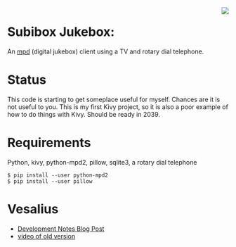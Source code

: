 <img align='right' src='https://github.com/equant/jukebox/raw/master/assets/readme/Television-Telephone-vintage-header.jpg'>

# Subibox Jukebox: 

An [mpd](https://github.com/MusicPlayerDaemon/MPD) (digital jukebox) client using a TV and rotary dial telephone.

# Status

This code is starting to get someplace useful for myself.  Chances are it is
not useful to you.  This is my first Kivy project, so it is also a poor example
of how to do things with Kivy.  Should be ready in 2039.

# Requirements

Python, kivy, python-mpd2, pillow, sqlite3, a rotary dial telephone

````
$ pip install --user python-mpd2
$ pip install --user pillow
````

# Vesalius

*  [Development Notes Blog Post](https://tucsontelegraph.blogspot.com/2017/07/subibox-raspberry-pi-kivy-kivypie-mpd.html)
*  [video of old version](https://youtu.be/yD5oH2uD-sM)
